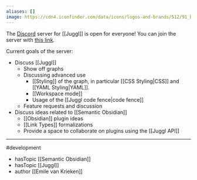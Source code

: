 ```yaml
---
aliases: []
image: https://cdn4.iconfinder.com/data/icons/logos-and-brands/512/91_Discord_logo_logos-512.png
---
```


The [Discord](https://discord.com/) server for [[Juggl]] is open for everyone! You can join the server with [this link](https://discord.gg/sAmSGpaPgM).



Current goals of the server:
- Discuss [[Juggl]] 
	- Show off graphs
	- Discussing advanced use
		- [[Styling]] of the graph, in particular [[CSS Styling|CSS]] and [[YAML Styling|YAML]].
		- [[Workspace mode]]
		- Usage of the [[Juggl code fence|code fence]]
	- Feature requests and discussion
- Discuss ideas related to [[Semantic Obsidian]]
	- [[Obsidian]] plugin ideas
	- [[Link Types]] formalizations
	- Provide a space to collaborate on plugins using the [[Juggl API]]

--- 
#development
- hasTopic [[Semantic Obsidian]]
- hasTopic [[Juggl]]
- author [[Emile van Krieken]]